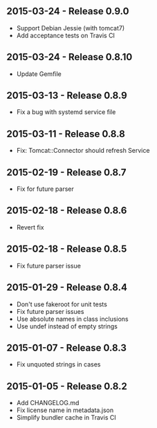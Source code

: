 ## 2015-03-24 - Release 0.9.0

- Support Debian Jessie (with tomcat7)
- Add acceptance tests on Travis CI

## 2015-03-24 - Release 0.8.10

- Update Gemfile

## 2015-03-13 - Release 0.8.9

- Fix a bug with systemd service file

## 2015-03-11 - Release 0.8.8

- Fix: Tomcat::Connector should refresh Service

## 2015-02-19 - Release 0.8.7

- Fix for future parser

## 2015-02-18 - Release 0.8.6

- Revert fix

## 2015-02-18 - Release 0.8.5

- Fix future parser issue

## 2015-01-29 - Release 0.8.4

- Don't use fakeroot for unit tests
- Fix future parser issues
- Use absolute names in class inclusions
- Use undef instead of empty strings

## 2015-01-07 - Release 0.8.3

- Fix unquoted strings in cases

## 2015-01-05 - Release 0.8.2

- Add CHANGELOG.md
- Fix license name in metadata.json
- Simplify bundler cache in Travis CI
